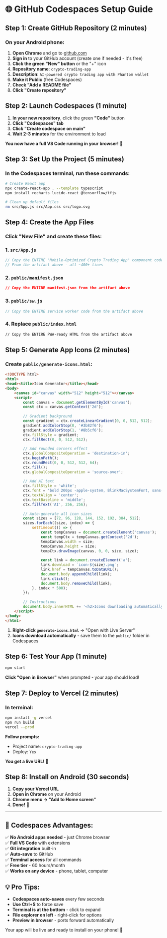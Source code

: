 # 🌐 GitHub Codespaces Setup Guide

## Step 1: Create GitHub Repository (2 minutes)

### On your Android phone:

1. **Open Chrome** and go to [github.com](https://github.com)
2. **Sign in** to your GitHub account (create one if needed - it's free)
3. **Click the green "New" button** or the "+" icon
4. **Repository name**: `crypto-trading-app`
5. **Description**: `AI-powered crypto trading app with Phantom wallet`
6. **Make it Public** (free Codespaces)
7. **Check "Add a README file"**
8. **Click "Create repository"**

## Step 2: Launch Codespaces (1 minute)

1. **In your new repository**, click the green **"Code"** button
2. **Click "Codespaces" tab**
3. **Click "Create codespace on main"**
4. **Wait 2-3 minutes** for the environment to load

**You now have a full VS Code running in your browser!** 🎉

## Step 3: Set Up the Project (5 minutes)

### In the Codespaces terminal, run these commands:

```bash
# Create React app
npx create-react-app . --template typescript
npm install recharts lucide-react @tensorflow/tfjs

# Clean up default files
rm src/App.js src/App.css src/logo.svg
```

## Step 4: Create the App Files

### Click "New File" and create these files:

### 1. `src/App.js`
```javascript
// Copy the ENTIRE "Mobile-Optimized Crypto Trading App" component code
// From the artifact above - all ~400+ lines
```

### 2. `public/manifest.json`
```json
// Copy the ENTIRE manifest.json from the artifact above
```

### 3. `public/sw.js`
```javascript
// Copy the ENTIRE service worker code from the artifact above
```

### 4. Replace `public/index.html`
```html
// Copy the ENTIRE PWA-ready HTML from the artifact above
```

## Step 5: Generate App Icons (2 minutes)

### Create `public/generate-icons.html`:

```html
<!DOCTYPE html>
<html>
<head><title>Icon Generator</title></head>
<body>
    <canvas id="canvas" width="512" height="512"></canvas>
    <script>
        const canvas = document.getElementById('canvas');
        const ctx = canvas.getContext('2d');
        
        // Gradient background
        const gradient = ctx.createLinearGradient(0, 0, 512, 512);
        gradient.addColorStop(0, '#3b82f6');
        gradient.addColorStop(1, '#8b5cf6');
        ctx.fillStyle = gradient;
        ctx.fillRect(0, 0, 512, 512);
        
        // Add rounded corners effect
        ctx.globalCompositeOperation = 'destination-in';
        ctx.beginPath();
        ctx.roundRect(0, 0, 512, 512, 64);
        ctx.fill();
        ctx.globalCompositeOperation = 'source-over';
        
        // Add AI text
        ctx.fillStyle = 'white';
        ctx.font = 'bold 200px -apple-system, BlinkMacSystemFont, sans-serif';
        ctx.textAlign = 'center';
        ctx.textBaseline = 'middle';
        ctx.fillText('AI', 256, 256);
        
        // Auto-generate all icon sizes
        const sizes = [72, 96, 128, 144, 152, 192, 384, 512];
        sizes.forEach((size, index) => {
            setTimeout(() => {
                const tempCanvas = document.createElement('canvas');
                const tempCtx = tempCanvas.getContext('2d');
                tempCanvas.width = size;
                tempCanvas.height = size;
                tempCtx.drawImage(canvas, 0, 0, size, size);
                
                const link = document.createElement('a');
                link.download = `icon-${size}.png`;
                link.href = tempCanvas.toDataURL();
                document.body.appendChild(link);
                link.click();
                document.body.removeChild(link);
            }, index * 500);
        });
        
        // Instructions
        document.body.innerHTML += '<h2>Icons downloading automatically!</h2><p>Save them to the public folder in Codespaces</p>';
    </script>
</body>
</html>
```

1. **Right-click `generate-icons.html`** → "Open with Live Server"
2. **Icons download automatically** - save them to the `public/` folder in Codespaces

## Step 6: Test Your App (1 minute)

```bash
npm start
```

**Click "Open in Browser"** when prompted - your app should load!

## Step 7: Deploy to Vercel (2 minutes)

### In terminal:
```bash
npm install -g vercel
npm run build
vercel --prod
```

**Follow prompts:**
- Project name: `crypto-trading-app`
- Deploy: `Yes`

**You get a live URL!** 🎉

## Step 8: Install on Android (30 seconds)

1. **Copy your Vercel URL**
2. **Open in Chrome** on your Android
3. **Chrome menu → "Add to Home screen"**
4. **Done!** 📱

---

## 🎯 Codespaces Advantages:

✅ **No Android apps needed** - just Chrome browser  
✅ **Full VS Code** with extensions  
✅ **Git integration** built-in  
✅ **Auto-save** to GitHub  
✅ **Terminal access** for all commands  
✅ **Free tier** - 60 hours/month  
✅ **Works on any device** - phone, tablet, computer  

## 💡 Pro Tips:

- **Codespaces auto-saves** every few seconds
- **Use Ctrl+S** to force save
- **Terminal is at the bottom** - click to expand
- **File explorer on left** - right-click for options
- **Preview in browser** - ports forward automatically

Your app will be live and ready to install on your phone! 🚀